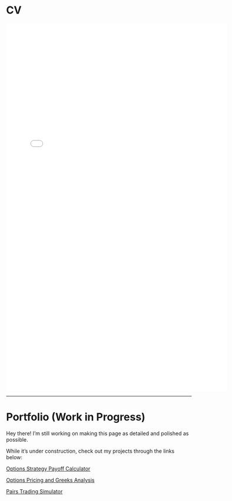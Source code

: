 # CV 

<iframe src="assets/Saimanish Prabhakar CV.pdf" width="600" height="1000" style="border: none;"></iframe>

---

# Portfolio (Work in Progress)

Hey there! I’m still working on making this page as detailed and polished as possible. 

While it’s under construction, check out my projects through the links below:

[Options Strategy Payoff Calculator](https://options-strategies-payoff-calculator.streamlit.app/)

[Options Pricing and Greeks Analysis](https://options-pricing-and-greeks.streamlit.app/)

[Pairs Trading Simulator](https://pairs-trader-sim.streamlit.app/)